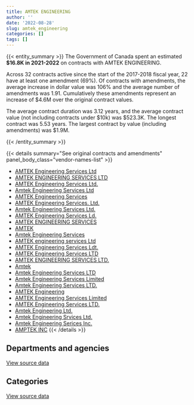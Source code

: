 ```yaml
---
title: AMTEK ENGINEERING
author: ''
date: '2022-08-28'
slug: amtek_engineering
categories: []
tags: []
---
```


<script src="/rmarkdown-libs/htmlwidgets/htmlwidgets.js"></script>
<link href="/rmarkdown-libs/datatables-css/datatables-crosstalk.css" rel="stylesheet" />
<script src="/rmarkdown-libs/datatables-binding/datatables.js"></script>
<script src="/rmarkdown-libs/jquery/jquery-3.6.0.min.js"></script>
<link href="/rmarkdown-libs/dt-core-bootstrap/css/dataTables.bootstrap.min.css" rel="stylesheet" />
<link href="/rmarkdown-libs/dt-core-bootstrap/css/dataTables.bootstrap.extra.css" rel="stylesheet" />
<script src="/rmarkdown-libs/dt-core-bootstrap/js/jquery.dataTables.min.js"></script>
<script src="/rmarkdown-libs/dt-core-bootstrap/js/dataTables.bootstrap.min.js"></script>
<link href="/rmarkdown-libs/crosstalk/css/crosstalk.min.css" rel="stylesheet" />
<script src="/rmarkdown-libs/crosstalk/js/crosstalk.min.js"></script>
<script src="/rmarkdown-libs/htmlwidgets/htmlwidgets.js"></script>
<link href="/rmarkdown-libs/datatables-css/datatables-crosstalk.css" rel="stylesheet" />
<script src="/rmarkdown-libs/datatables-binding/datatables.js"></script>
<script src="/rmarkdown-libs/jquery/jquery-3.6.0.min.js"></script>
<link href="/rmarkdown-libs/dt-core-bootstrap/css/dataTables.bootstrap.min.css" rel="stylesheet" />
<link href="/rmarkdown-libs/dt-core-bootstrap/css/dataTables.bootstrap.extra.css" rel="stylesheet" />
<script src="/rmarkdown-libs/dt-core-bootstrap/js/jquery.dataTables.min.js"></script>
<script src="/rmarkdown-libs/dt-core-bootstrap/js/dataTables.bootstrap.min.js"></script>
<link href="/rmarkdown-libs/crosstalk/css/crosstalk.min.css" rel="stylesheet" />
<script src="/rmarkdown-libs/crosstalk/js/crosstalk.min.js"></script>

{{< entity_summary >}}
The Government of Canada spent an estimated **\$16.8K in 2021-2022** on contracts with AMTEK ENGINEERING.

Across 32 contracts active since the start of the 2017-2018 fiscal year, 22 have at least one amendment (69%). Of contracts with amendments, the average increase in dollar value was 106% and the average number of amendments was 1.91. Cumulatively these amendments represent an increase of \$4.6M over the original contract values.

The average contract duration was 3.12 years, and the average contract value (not including contracts under \$10k) was \$523.3K. The longest contract was 5.53 years. The largest contract by value (including amendments) was \$1.9M.

{{< /entity_summary >}}

{{< details summary="See original contracts and amendments" panel_body_class="vendor-names-list" >}}
- [AMTEK Engineering Services Ltd](https://search.open.canada.ca/en/ct/?sort=contract_value_f%20desc&page=1&search_text=%22AMTEK%20Engineering%20Services%20Ltd%22)
- [AMTEK ENGINEERING SERVICES LTD](https://search.open.canada.ca/en/ct/?sort=contract_value_f%20desc&page=1&search_text=%22AMTEK%20ENGINEERING%20SERVICES%20LTD%22)
- [AMTEK Engineering Services Ltd.](https://search.open.canada.ca/en/ct/?sort=contract_value_f%20desc&page=1&search_text=%22AMTEK%20Engineering%20Services%20Ltd.%22)
- [Amtek Engineering Services Ltd](https://search.open.canada.ca/en/ct/?sort=contract_value_f%20desc&page=1&search_text=%22Amtek%20Engineering%20Services%20Ltd%22)
- [AMTEK Engineering Services](https://search.open.canada.ca/en/ct/?sort=contract_value_f%20desc&page=1&search_text=%22AMTEK%20Engineering%20Services%22)
- [AMTEK Engineering Services. Ltd.](https://search.open.canada.ca/en/ct/?sort=contract_value_f%20desc&page=1&search_text=%22AMTEK%20Engineering%20Services.%20Ltd.%22)
- [Amtek Engineering Services Ltd.](https://search.open.canada.ca/en/ct/?sort=contract_value_f%20desc&page=1&search_text=%22Amtek%20Engineering%20Services%20Ltd.%22)
- [AMTEK Engineering Services Ld.](https://search.open.canada.ca/en/ct/?sort=contract_value_f%20desc&page=1&search_text=%22AMTEK%20Engineering%20Services%20Ld.%22)
- [AMTEK ENGINEERING SERVICES](https://search.open.canada.ca/en/ct/?sort=contract_value_f%20desc&page=1&search_text=%22AMTEK%20ENGINEERING%20SERVICES%22)
- [AMTEK](https://search.open.canada.ca/en/ct/?sort=contract_value_f%20desc&page=1&search_text=%22AMTEK%22)
- [Amtek Engineering Services](https://search.open.canada.ca/en/ct/?sort=contract_value_f%20desc&page=1&search_text=%22Amtek%20Engineering%20Services%22)
- [AMTEK engineering services Ltd](https://search.open.canada.ca/en/ct/?sort=contract_value_f%20desc&page=1&search_text=%22AMTEK%20engineering%20services%20Ltd%22)
- [AMTEK Engineering Services Ldt.](https://search.open.canada.ca/en/ct/?sort=contract_value_f%20desc&page=1&search_text=%22AMTEK%20Engineering%20Services%20Ldt.%22)
- [AMTEK Engineering Services LTD](https://search.open.canada.ca/en/ct/?sort=contract_value_f%20desc&page=1&search_text=%22AMTEK%20Engineering%20Services%20LTD%22)
- [AMTEK ENGINEERING SERVICES LTD.](https://search.open.canada.ca/en/ct/?sort=contract_value_f%20desc&page=1&search_text=%22AMTEK%20ENGINEERING%20SERVICES%20LTD.%22)
- [Amtek](https://search.open.canada.ca/en/ct/?sort=contract_value_f%20desc&page=1&search_text=%22Amtek%22)
- [Amtek Engineering Services LTD](https://search.open.canada.ca/en/ct/?sort=contract_value_f%20desc&page=1&search_text=%22Amtek%20Engineering%20Services%20LTD%22)
- [Amtek Engineering Services Limited](https://search.open.canada.ca/en/ct/?sort=contract_value_f%20desc&page=1&search_text=%22Amtek%20Engineering%20Services%20Limited%22)
- [Amtek Engineering Services LTD.](https://search.open.canada.ca/en/ct/?sort=contract_value_f%20desc&page=1&search_text=%22Amtek%20Engineering%20Services%20LTD.%22)
- [AMTEK Engineering](https://search.open.canada.ca/en/ct/?sort=contract_value_f%20desc&page=1&search_text=%22AMTEK%20Engineering%22)
- [AMTEK Engineering Services Limited](https://search.open.canada.ca/en/ct/?sort=contract_value_f%20desc&page=1&search_text=%22AMTEK%20Engineering%20Services%20Limited%22)
- [AMTEK Engineering Services LTD.](https://search.open.canada.ca/en/ct/?sort=contract_value_f%20desc&page=1&search_text=%22AMTEK%20Engineering%20Services%20LTD.%22)
- [Amtek Engineering Ltd.](https://search.open.canada.ca/en/ct/?sort=contract_value_f%20desc&page=1&search_text=%22Amtek%20Engineering%20Ltd.%22)
- [Amtek Engineering Srvices Ltd.](https://search.open.canada.ca/en/ct/?sort=contract_value_f%20desc&page=1&search_text=%22Amtek%20Engineering%20Srvices%20Ltd.%22)
- [Amtek Engineering Serices Inc.](https://search.open.canada.ca/en/ct/?sort=contract_value_f%20desc&page=1&search_text=%22Amtek%20Engineering%20Serices%20Inc.%22)
- [AMPTEK INC](https://search.open.canada.ca/en/ct/?sort=contract_value_f%20desc&page=1&search_text=%22AMPTEK%20INC%22)
{{< /details >}}

## Departments and agencies

<div id="htmlwidget-1" style="width:100%;height:auto;" class="datatables html-widget"></div>
<script type="application/json" data-for="htmlwidget-1">{"x":{"style":"bootstrap","filter":"none","vertical":false,"data":[["<a href=\"/departments/dfo-mpo/\">Fisheries and Oceans Canada<\/a>","<a href=\"/departments/dnd-mdn/\">National Defence<\/a>"],[165016.62,2244568.64],[null,798415.04],[null,257484.39],[null,16773.46]],"container":"<table class=\"table table-striped table-hover row-border order-column display\">\n  <thead>\n    <tr>\n      <th>Department<\/th>\n      <th>2018-2019<\/th>\n      <th>2019-2020<\/th>\n      <th>2020-2021<\/th>\n      <th>2021-2022<\/th>\n    <\/tr>\n  <\/thead>\n<\/table>","options":{"order":[[4,"desc"]],"pageLength":10,"autoWidth":true,"columnDefs":[{"targets":1,"render":"function(data, type, row, meta) {\n    return type !== 'display' ? data : DTWidget.formatCurrency(data, \"$\", 2, 3, \",\", \".\", true, null);\n  }"},{"targets":2,"render":"function(data, type, row, meta) {\n    return type !== 'display' ? data : DTWidget.formatCurrency(data, \"$\", 2, 3, \",\", \".\", true, null);\n  }"},{"targets":3,"render":"function(data, type, row, meta) {\n    return type !== 'display' ? data : DTWidget.formatCurrency(data, \"$\", 2, 3, \",\", \".\", true, null);\n  }"},{"targets":4,"render":"function(data, type, row, meta) {\n    return type !== 'display' ? data : DTWidget.formatCurrency(data, \"$\", 2, 3, \",\", \".\", true, null);\n  }"},{"width":"16%","targets":[1,2,3,4]},{"className":"dt-right","targets":[1,2,3,4]}],"orderClasses":false}},"evals":["options.columnDefs.0.render","options.columnDefs.1.render","options.columnDefs.2.render","options.columnDefs.3.render"],"jsHooks":[]}</script>
<p class="text-right">
<a href="https://github.com/GoC-Spending/contracts-data/tree/main/data/out/vendors/amtek_engineering/summary_by_fiscal_year_by_department.csv" class="source-data-link btn btn-link">View source data</a>
</p>

## Categories

<div id="htmlwidget-2" style="width:100%;height:auto;" class="datatables html-widget"></div>
<script type="application/json" data-for="htmlwidget-2">{"x":{"style":"bootstrap","filter":"none","vertical":false,"data":[["<a href=\"/categories/facilities_and_construction/\">Facilities and construction<\/a>","<a href=\"/categories/defence/\">Defence<\/a>","<a href=\"/categories/professional_services/\">Professional services<\/a>","<a href=\"/categories/information_technology/\">Information technology<\/a>","<a href=\"/categories/industrial_products_and_services/\">Industrial products and services<\/a>","<a href=\"/categories/human_capital/\">Human capital<\/a>"],[615202.67,51151.67,1209965.97,165016.62,67849.12,300399.22],[54489.34,23011.88,720913.82,null,null,null],[null,15341.25,242143.14,null,null,null],[null,null,16773.46,null,null,null]],"container":"<table class=\"table table-striped table-hover row-border order-column display\">\n  <thead>\n    <tr>\n      <th>Category<\/th>\n      <th>2018-2019<\/th>\n      <th>2019-2020<\/th>\n      <th>2020-2021<\/th>\n      <th>2021-2022<\/th>\n    <\/tr>\n  <\/thead>\n<\/table>","options":{"order":[[4,"desc"]],"dom":"t","pageLength":30,"autoWidth":true,"columnDefs":[{"targets":1,"render":"function(data, type, row, meta) {\n    return type !== 'display' ? data : DTWidget.formatCurrency(data, \"$\", 2, 3, \",\", \".\", true, null);\n  }"},{"targets":2,"render":"function(data, type, row, meta) {\n    return type !== 'display' ? data : DTWidget.formatCurrency(data, \"$\", 2, 3, \",\", \".\", true, null);\n  }"},{"targets":3,"render":"function(data, type, row, meta) {\n    return type !== 'display' ? data : DTWidget.formatCurrency(data, \"$\", 2, 3, \",\", \".\", true, null);\n  }"},{"targets":4,"render":"function(data, type, row, meta) {\n    return type !== 'display' ? data : DTWidget.formatCurrency(data, \"$\", 2, 3, \",\", \".\", true, null);\n  }"},{"width":"16%","targets":[1,2,3,4]},{"className":"dt-right","targets":[1,2,3,4]}],"orderClasses":false,"lengthMenu":[10,25,30,50,100]}},"evals":["options.columnDefs.0.render","options.columnDefs.1.render","options.columnDefs.2.render","options.columnDefs.3.render"],"jsHooks":[]}</script>
<p class="text-right">
<a href="https://github.com/GoC-Spending/contracts-data/tree/main/data/out/vendors/amtek_engineering/summary_by_fiscal_year_by_category.csv" class="source-data-link btn btn-link">View source data</a>
</p>
